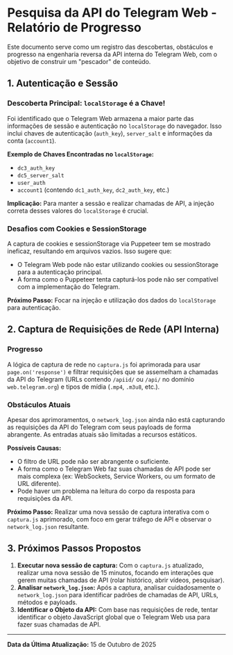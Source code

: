 # Pesquisa da API do Telegram Web - Relatório de Progresso

Este documento serve como um registro das descobertas, obstáculos e progresso na engenharia reversa da API interna do Telegram Web, com o objetivo de construir um "pescador" de conteúdo.

## 1. Autenticação e Sessão

### Descoberta Principal: `localStorage` é a Chave!

Foi identificado que o Telegram Web armazena a maior parte das informações de sessão e autenticação no `localStorage` do navegador. Isso inclui chaves de autenticação (`auth_key`), `server_salt` e informações da conta (`account1`).

**Exemplo de Chaves Encontradas no `localStorage`:**
*   `dc3_auth_key`
*   `dc5_server_salt`
*   `user_auth`
*   `account1` (contendo `dc1_auth_key`, `dc2_auth_key`, etc.)

**Implicação:** Para manter a sessão e realizar chamadas de API, a injeção correta desses valores do `localStorage` é crucial.

### Desafios com Cookies e SessionStorage

A captura de cookies e sessionStorage via Puppeteer tem se mostrado ineficaz, resultando em arquivos vazios. Isso sugere que:
*   O Telegram Web pode não estar utilizando cookies ou sessionStorage para a autenticação principal.
*   A forma como o Puppeteer tenta capturá-los pode não ser compatível com a implementação do Telegram.

**Próximo Passo:** Focar na injeção e utilização dos dados do `localStorage` para autenticação.

## 2. Captura de Requisições de Rede (API Interna)

### Progresso

A lógica de captura de rede no `captura.js` foi aprimorada para usar `page.on('response')` e filtrar requisições que se assemelham a chamadas da API do Telegram (URLs contendo `/apiid/` ou `/api/` no domínio `web.telegram.org`) e tipos de mídia (`.mp4`, `.m3u8`, etc.).

### Obstáculos Atuais

Apesar dos aprimoramentos, o `network_log.json` ainda não está capturando as requisições da API do Telegram com seus payloads de forma abrangente. As entradas atuais são limitadas a recursos estáticos.

**Possíveis Causas:**
*   O filtro de URL pode não ser abrangente o suficiente.
*   A forma como o Telegram Web faz suas chamadas de API pode ser mais complexa (ex: WebSockets, Service Workers, ou um formato de URL diferente).
*   Pode haver um problema na leitura do corpo da resposta para requisições da API.

**Próximo Passo:** Realizar uma nova sessão de captura interativa com o `captura.js` aprimorado, com foco em gerar tráfego de API e observar o `network_log.json` resultante.

## 3. Próximos Passos Propostos

1.  **Executar nova sessão de captura:** Com o `captura.js` atualizado, realizar uma nova sessão de 15 minutos, focando em interações que gerem muitas chamadas de API (rolar histórico, abrir vídeos, pesquisar).
2.  **Analisar `network_log.json`:** Após a captura, analisar cuidadosamente o `network_log.json` para identificar padrões de chamadas de API, URLs, métodos e payloads.
3.  **Identificar o Objeto da API:** Com base nas requisições de rede, tentar identificar o objeto JavaScript global que o Telegram Web usa para fazer suas chamadas de API.

---
**Data da Última Atualização:** 15 de Outubro de 2025

